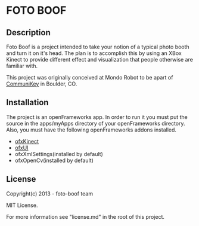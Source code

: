 # FOTO BOOF

## Description

Foto Boof is a project intended to take your notion of a typical photo booth and turn it on it's head. The plan is to accomplish this by using an XBox Kinect to provide different effect and visualization that people otherwise are familiar with.

This project was originally conceived at Mondo Robot to be apart of [CommuniKey][1] in Boulder, CO.

## Installation

The project is an openFrameworks app. In order to run it you must put the source in the apps/myApps directory of your openFrameworks directory. Also, you must have the following openFrameworks addons installed.

* [ofxKinect][2]
* [ofxUI][3]
* ofxXmlSettings(installed by default)
* ofxOpenCv(installed by default)

## License

Copyright(c) 2013 - foto-boof team

MIT License.

For more information see "license.md" in the root of this project.

[1]:http://cmky.org/festival2013/
[2]:https://github.com/ofTheo/ofxKinect
[3]:https://github.com/rezaali/ofxUI
